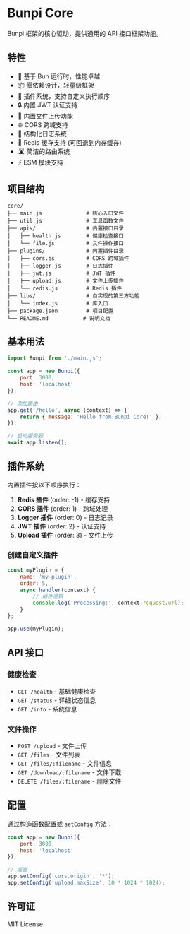 # Bunpi Core

Bunpi 框架的核心驱动，提供通用的 API 接口框架功能。

## 特性

-   🚀 基于 Bun 运行时，性能卓越
-   📦 零依赖设计，轻量级框架
-   🔌 插件系统，支持自定义执行顺序
-   🔒 内置 JWT 认证支持
-   📁 内置文件上传功能
-   🌐 CORS 跨域支持
-   📝 结构化日志系统
-   💾 Redis 缓存支持 (可回退到内存缓存)
-   🛣️ 简洁的路由系统
-   ⚡ ESM 模块支持

## 项目结构

```
core/
├── main.js              # 核心入口文件
├── util.js              # 工具函数文件
├── apis/                # 内置接口目录
│   ├── health.js        # 健康检查接口
│   └── file.js          # 文件操作接口
├── plugins/             # 内置插件目录
│   ├── cors.js          # CORS 跨域插件
│   ├── logger.js        # 日志插件
│   ├── jwt.js           # JWT 插件
│   ├── upload.js        # 文件上传插件
│   └── redis.js         # Redis 插件
├── libs/                # 自实现的第三方功能
│   └── index.js         # 库入口
├── package.json         # 项目配置
└── README.md           # 说明文档
```

## 基本用法

```javascript
import Bunpi from './main.js';

const app = new Bunpi({
    port: 3000,
    host: 'localhost'
});

// 添加路由
app.get('/hello', async (context) => {
    return { message: 'Hello from Bunpi Core!' };
});

// 启动服务器
await app.listen();
```

## 插件系统

内置插件按以下顺序执行：

1. **Redis 插件** (order: -1) - 缓存支持
2. **CORS 插件** (order: 1) - 跨域处理
3. **Logger 插件** (order: 0) - 日志记录
4. **JWT 插件** (order: 2) - 认证支持
5. **Upload 插件** (order: 3) - 文件上传

### 创建自定义插件

```javascript
const myPlugin = {
    name: 'my-plugin',
    order: 5,
    async handler(context) {
        // 插件逻辑
        console.log('Processing:', context.request.url);
    }
};

app.use(myPlugin);
```

## API 接口

### 健康检查

-   `GET /health` - 基础健康检查
-   `GET /status` - 详细状态信息
-   `GET /info` - 系统信息

### 文件操作

-   `POST /upload` - 文件上传
-   `GET /files` - 文件列表
-   `GET /files/:filename` - 文件信息
-   `GET /download/:filename` - 文件下载
-   `DELETE /files/:filename` - 删除文件

## 配置

通过构造函数配置或 `setConfig` 方法：

```javascript
const app = new Bunpi({
    port: 3000,
    host: 'localhost'
});

// 或者
app.setConfig('cors.origin', '*');
app.setConfig('upload.maxSize', 10 * 1024 * 1024);
```

## 许可证

MIT License
